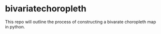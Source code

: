 # bivariatechoropleth
This repo will outline the process of constructing a bivarate choropleth map in python.
